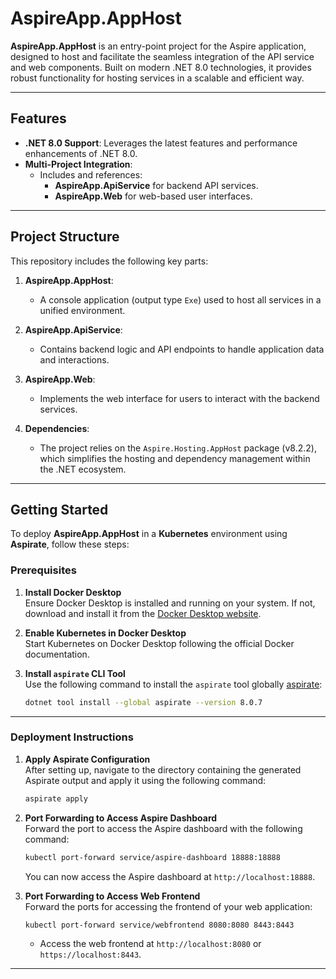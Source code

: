 # AspireApp.AppHost

**AspireApp.AppHost** is an entry-point project for the Aspire application, designed to host and facilitate the seamless integration of the API service and web components. Built on modern .NET 8.0 technologies, it provides robust functionality for hosting services in a scalable and efficient way.

---

## Features

- **.NET 8.0 Support**: Leverages the latest features and performance enhancements of .NET 8.0.
- **Multi-Project Integration**:
  - Includes and references:
    - **AspireApp.ApiService** for backend API services.
    - **AspireApp.Web** for web-based user interfaces.
---

## Project Structure

This repository includes the following key parts:

1. **AspireApp.AppHost**:
   - A console application (output type `Exe`) used to host all services in a unified environment.

2. **AspireApp.ApiService**:
   - Contains backend logic and API endpoints to handle application data and interactions.

3. **AspireApp.Web**:
   - Implements the web interface for users to interact with the backend services.

4. **Dependencies**:
   - The project relies on the `Aspire.Hosting.AppHost` package (v8.2.2), which simplifies the hosting and dependency management within the .NET ecosystem.

---

## Getting Started

To deploy **AspireApp.AppHost** in a **Kubernetes** environment using **Aspirate**, follow these steps:

### Prerequisites
1. **Install Docker Desktop**  
   Ensure Docker Desktop is installed and running on your system. If not, download and install it from the [Docker Desktop website](https://www.docker.com/products/docker-desktop).  

2. **Enable Kubernetes in Docker Desktop**  
   Start Kubernetes on Docker Desktop following the official Docker documentation.

3. **Install `aspirate` CLI Tool**  
   Use the following command to install the `aspirate` tool globally [aspirate](https://www.nuget.org/packages/aspirate/):
   ```bash
   dotnet tool install --global aspirate --version 8.0.7
   ```

---

### Deployment Instructions

1. **Apply Aspirate Configuration**  
   After setting up, navigate to the directory containing the generated Aspirate output and apply it using the following command:
   ```bash
   aspirate apply
   ```

2. **Port Forwarding to Access Aspire Dashboard**  
   Forward the port to access the Aspire dashboard with the following command:
   ```bash
   kubectl port-forward service/aspire-dashboard 18888:18888
   ```
   You can now access the Aspire dashboard at `http://localhost:18888`.

3. **Port Forwarding to Access Web Frontend**  
   Forward the ports for accessing the frontend of your web application:
   ```bash
   kubectl port-forward service/webfrontend 8080:8080 8443:8443
   ```
   - Access the web frontend at `http://localhost:8080` or `https://localhost:8443`.

---





